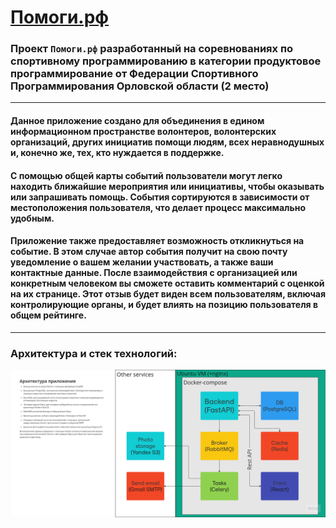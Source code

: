 # [Помоги.рф](http://176.123.167.12/)
### Проект `Помоги.рф` разработанный на соревнованиях по спортивному программированию в категории продуктовое программирование от Федерации Спортивного Программирования Орловской области (2 место)
---
#### Данное приложение создано для объединения в едином информационном пространстве волонтеров, волонтерских организаций, других инициатив помощи людям, всех неравнодушных и, конечно же, тех, кто нуждается в поддержке.
#### С помощью общей карты событий пользователи могут легко находить ближайшие мероприятия или инициативы, чтобы оказывать или запрашивать помощь. События сортируются в зависимости от местоположения пользователя, что делает процесс максимально удобным.
#### Приложение также предоставляет возможность откликнуться на событие. В этом случае автор события получит на свою почту уведомление о вашем желании участвовать, а также ваши контактные данные. После взаимодействия с организацией или конкретным человеком вы сможете оставить комментарий с оценкой на их странице. Этот отзыв будет виден всем пользователям, включая контролирующие органы, и будет влиять на позицию пользователя в общем рейтинге.
--- 
### Архитектура и стек технологий:
![Архитектура](architecture.png)